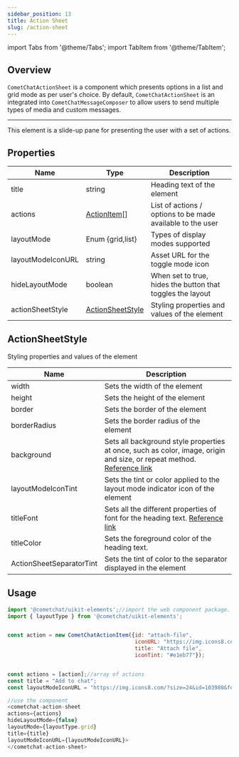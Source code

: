```yaml
---
sidebar_position: 13
title: Action Sheet
slug: /action-sheet
---
```


import Tabs from '@theme/Tabs';
import TabItem from '@theme/TabItem';

## Overview

`CometChatActionSheet` is a component which presents options in a list and grid mode as per user's choice. By default, `CometChatActionSheet` is an integrated into `CometChatMessageComposer` to allow users to send multiple types of media and custom messages.

---

This element is a slide-up pane for presenting the user with a set of actions.

## Properties

| Name | Type | Description | 
| ---- | ---- | ---- | 
| title | string | Heading text of the element | 
| actions | [ActionItem](/web-shared/actionitem)[] | List of actions / options to be made available to the user | 
| layoutMode | Enum \{grid,list} | Types of display modes supported | 
| layoutModeIconURL | string | Asset URL for the toggle mode icon | 
| hideLayoutMode | boolean | When set to true, hides the button that toggles the layout | 
| actionSheetStyle | [ActionSheetStyle](./action-sheet#actionsheetstyle) | Styling properties and values of the element | 


## ActionSheetStyle

Styling properties and values of the element

| Name | Description | 
| ---- | ---- | 
| width | Sets the width of the element | 
| height | Sets the height of the element | 
| border | Sets the border of the element | 
| borderRadius | Sets the border radius of the element | 
| background | Sets all background style properties at once, such as color, image, origin and size, or repeat method. [Reference link](https://developer.mozilla.org/en-US/docs/Web/CSS/background) | 
| layoutModeIconTint | Sets the tint or color applied to the layout mode indicator icon of the element | 
| titleFont | Sets all the different properties of font for the heading text. [Reference link](https://developer.mozilla.org/en-US/docs/Web/CSS/font) | 
| titleColor | Sets the foreground color of the heading text. | 
| ActionSheetSeparatorTint | Sets the tint of color to the separator displayed in the element | 


## Usage

<Tabs>
<TabItem value="js" label="Javascript">

```javascript
import '@cometchat/uikit-elements';//import the web component package.
import { layoutType } from '@cometchat/uikit-elements';


const action = new CometChatActionItem({id: "attach-file", 
                                        iconURL: "https://img.icons8.com/?size=24&id=37897&format=svg", 
                                        title: "Attach file", 
                                        iconTint: "#e1eb77"});


const actions = [action];//array of actions
const title = "Add to chat";
const layoutModeIconURL = "https://img.icons8.com/?size=24&id=103980&format=svg";

//use the component
<cometchat-action-sheet 
actions={actions}
hideLayoutMode={false} 
layoutMode={layoutType.grid}
title={title}
layoutModeIconURL={layoutModeIconURL}>
</cometchat-action-sheet>
```

</TabItem>
</Tabs>